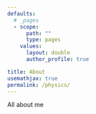 ```yaml
---
defaults:
  # _pages
  - scope:
      path: ""
      type: pages
    values:
      layout: double
      author_profile: true

title: About
usemathjax: true
permalink: /physics/
---
```


All about me 